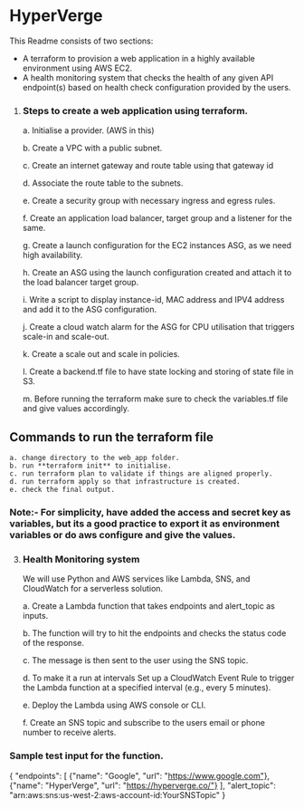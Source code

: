 # HyperVerge
This Readme consists of two sections:
- A terraform to provision a web application in a highly available environment using AWS EC2.
- A health monitoring system that checks the health of any given API endpoint(s) based on health check configuration provided by the users.

1. ### Steps to create a web application using terraform.
    a.  Initialise a provider. (AWS in this)

    b.  Create a VPC with a public subnet.

    c.  Create an internet gateway and route table using that gateway id
    
    d.  Associate the route table to the subnets.
    
    e.  Create a security group with necessary ingress and egress rules.
    
    f.  Create an application load balancer, target group and a listener for the same.
    
    g.  Create a launch configuration for the EC2 instances ASG, as we need high availability.
    
    h.  Create an ASG using the launch configuration created and attach it to the load balancer target group.
    
    i.  Write a script to display instance-id, MAC address and IPV4 address and add it to the ASG configuration.
    
    j.  Create a cloud watch alarm for the ASG for CPU utilisation that triggers scale-in and 
    scale-out.
    
    k.  Create a scale out and scale in policies.

    l.  Create a backend.tf file to have state locking and storing of state file in S3.
    
    m.  Before running the terraform make sure to check the variables.tf file and give values accordingly.

## Commands to run the terraform file
    a. change directory to the web_app folder.
    b. run **terraform init** to initialise.
    c. run terraform plan to validate if things are aligned properly.
    d. run terraform apply so that infrastructure is created.
    e. check the final output.

### Note:- For simplicity, have added the access and secret key as variables, but its a good practice to export it as environment variables or do aws configure and give the values.

3. ### Health Monitoring system

    We will use Python and AWS services like Lambda, SNS, and CloudWatch for a serverless solution.
    
    a. Create a Lambda function that takes endpoints and alert_topic as inputs.

    b. The function will try to hit the endpoints and checks the status code of the response.

    c. The message is then sent to the user using the SNS topic.

    d. To make it a run at intervals Set up a CloudWatch Event Rule to trigger the Lambda function at 
    a specified interval (e.g., every 5 minutes).
    
    e. Deploy the Lambda using AWS console or CLI.
    
    f. Create an SNS topic and subscribe to the users email or phone number to receive alerts.

### Sample test input for the function.
{
  "endpoints": [
    {"name": "Google", "url": "https://www.google.com"},
    {"name": "HyperVerge", "url": "https://hyperverge.co/"}
  ],
  "alert_topic": "arn:aws:sns:us-west-2:aws-account-id:YourSNSTopic"
}
